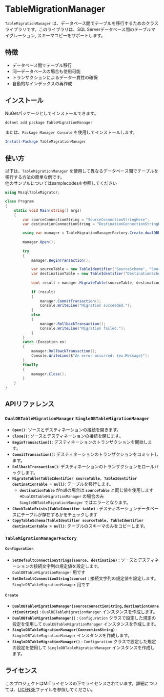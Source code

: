 
# TableMigrationManager

`TableMigrationManager` は、データベース間でテーブルを移行するためのクラスライブラリです。このライブラリは、SQL Serverデータベース間のテーブルマイグレーション, スキーマコピーをサポートします。

## 特徴


- データベース間でテーブル移行
- 同一データベースの場合も使用可能
- トランザクションによるデータ一貫性の確保
- 自動的なインデックスの再作成

## インストール

NuGetパッケージとしてインストールできます。

```bash
dotnet add package TableMigrationManager
```

または、`Package Manager Console` を使用してインストールします。

```powershell
Install-Package TableMigrationManager
```

## 使い方

以下は、`TableMigrationManager` を使用して異なるデータベース間でテーブルを移行する方法の簡単な例です。  
他のサンプルについてはsamplecodesを参照してください
```csharp
using MssqlTableMigrator;

class Program
{
    static void Main(string[] args)
    {
        var sourceConnectionString = "SourceConnectionStringHere";
        var destinationConnectionString = "DestinationConnectionStringHere";

        using var manager = TableMigrationManagerFactory.Create.dualDBMigrationManager(sourceConnectionString, destinationConnectionString);
        
        manager.Open();
        
        try
        {
            manager.BeginTransaction();

            var sourceTable = new TableIdentifier("SourceSchema", "SourceTableName");
            var destinationTable = new TableIdentifier("DestinationSchema", "DestinationTableName");
            
            bool result = manager.MigrateTable(sourceTable, destinationTable);
            
            if (result)
            {
                manager.CommitTransaction();
                Console.WriteLine("Migration succeeded.");
            }
            else
            {
                manager.RollbackTransaction();
                Console.WriteLine("Migration failed.");
            }
        }
        catch (Exception ex)
        {
            manager.RollbackTransaction();
            Console.WriteLine($"An error occurred: {ex.Message}");
        }
        finally
        {
            manager.Close();
        }
    }
}
```

## APIリファレンス

### `DualDBTableMigrationManager` `SingleDBTableMigrationManager`

- **`Open()`**: ソースとデスティネーションの接続を開きます。
- **`Close()`**: ソースとデスティネーションの接続を閉じます。
- **`BeginTransaction()`**: デスティネーションのトランザクションを開始します。
- **`CommitTransaction()`**: デスティネーションのトランザクションをコミットします。
- **`RollbackTransaction()`**: デスティネーションのトランザクションをロールバックします。
- **`MigrateTable(TableIdentifier sourceTable, TableIdentifier destinationTable = null)`**: テーブルを移行します。
    - **`destinationTable`** がnullの場合は **`sourceTable`** と同じ値を使用します※`DualDBTableMigrationManager` の場合のみ`SingleDBTableMigrationManager` ではエラーとなります。
- **`CheckTableExists(TableIdentifer table)`** : デスティネーションデータベースにテーブルが存在するかをチェックします
- **`CopyTableSchema(TableIdentifier sourceTable, TableIdentifier destinationTable = null)`**: テーブルのスキーマのみをコピーします。

### `TableMigrationManagerFactory`

#### `Configuration`

- **`SetDefaultConnectionStrings(source, destination)`** : ソースとデスティネーションの接続文字列の規定値を設定します。`DualDBTableMigrationManager` 用です
- **`SetDefaultConnectionString(source)`** : 接続文字列の規定値を設定します。`SingleDBTableMigrationManager` 用です


#### `Create`

- **`DualDBTableMigrationManager(sourceConnectionString,destinationConnectionString)`** : `DualDBTableMigrationManager` インスタンスを作成します。
- **`DualDBTableMigrationManager()`** : `Configuration` クラスで設定した規定の設定を使用して `DualDBTableMigrationManager` インスタンスを作成します。
- **`SingleDBTableMigrationManager(ConnectionString)`** : `SingleDBTableMigrationManager` インスタンスを作成します。
- **`SingleDBTableMigrationManager()`** : `Configuration` クラスで設定した規定の設定を使用して `SingleDBTableMigrationManager` インスタンスを作成します。


## ライセンス

このプロジェクトはMITライセンスの下でライセンスされています。詳細については、[LICENSE](./LICENSE)ファイルを参照してください。
